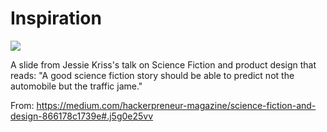 # Inspiration

![](https://db-feed.s3.amazonaws.com/legacy/1*7fQ_Wv8SUAcKFEOCa2JftQ.jpeg)

A slide from Jessie Kriss's talk on Science Fiction and product design that reads: "A good science fiction story should be able to predict not the automobile but the traffic jame."

From: https://medium.com/hackerpreneur-magazine/science-fiction-and-design-866178c1739e#.j5g0e25vv